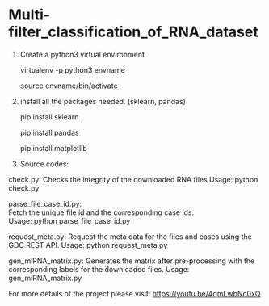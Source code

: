 # Multi-filter_classification_of_RNA_dataset
1. Create a python3 virtual environment 
      
      virtualenv -p python3 envname
      
      source envname/bin/activate

2. install all the packages needed. (sklearn, pandas)
      
      pip install sklearn 
      
      pip install pandas
      
      pip install matplotlib

3. Source codes:
  
  check.py:
	Checks the integrity of the downloaded RNA files 
      	Usage: python check.py 

  parse_file_case_id.py:  
	Fetch the unique file id and the corresponding case ids.	
	Usage: python parse_file_case_id.py

  request_meta.py: 
      	Request the meta data for the files and cases using the GDC REST API.
	Usage: python request_meta.py

  gen_miRNA_matrix.py: 
      	Generates the matrix after pre-processing with the corresponding labels for the downloaded files.
	Usage: gen_miRNA_matrix.py
      
For more details of the project please visit:
https://youtu.be/4qmLwbNc0xQ


